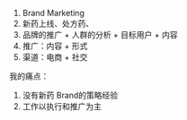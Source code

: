 1. Brand Marketing
2. 新药上线、处方药、
3. 品牌的推广 + 人群的分析 + 目标用户 + 内容
4. 推广：内容 + 形式 
5. 渠道：电商 + 社交 


我的痛点：
1. 没有新药 Brand的策略经验
2. 工作以执行和推广为主